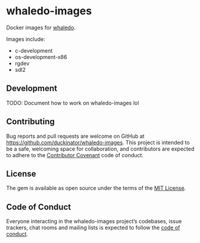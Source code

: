 # whaledo-images

Docker images for [whaledo](https://github.com/duckinator/whaledo).

Images include:

* c-development
* os-development-x86
* rgdev
* sdl2

## Development

TODO: Document how to work on whaledo-images lol

## Contributing

Bug reports and pull requests are welcome on GitHub at https://github.com/duckinator/whaledo-images. This project is intended to be a safe, welcoming space for collaboration, and contributors are expected to adhere to the [Contributor Covenant](http://contributor-covenant.org) code of conduct.

## License

The gem is available as open source under the terms of the [MIT License](http://opensource.org/licenses/MIT).

## Code of Conduct

Everyone interacting in the whaledo-images project’s codebases, issue trackers, chat rooms and mailing lists is expected to follow the [code of conduct](https://github.com/duckinator/whaledo-containers/blob/master/CODE_OF_CONDUCT.md).
